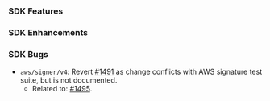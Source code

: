 ### SDK Features

### SDK Enhancements

### SDK Bugs
* `aws/signer/v4`: Revert [#1491](https://github.com/aws/aws-sdk-go/issues/1491) as change conflicts with AWS signature test suite, but is not documented.
  * Related to: [#1495](https://github.com/aws/aws-sdk-go/issues/1495).
